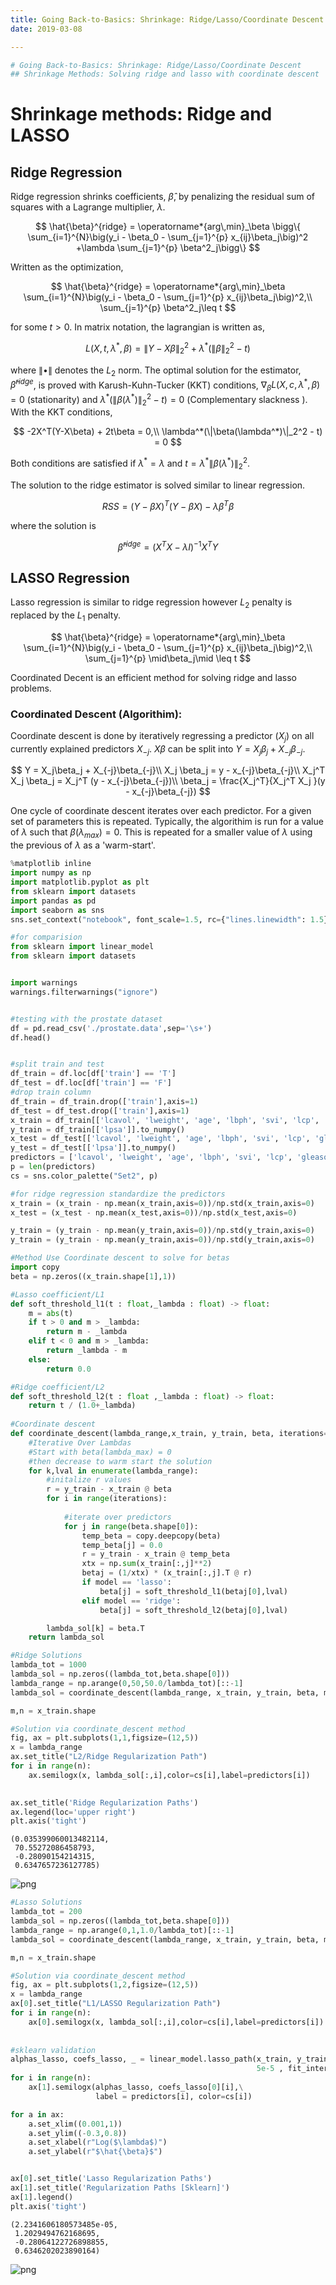 ```yaml
---
title: Going Back-to-Basics: Shrinkage: Ridge/Lasso/Coordinate Descent  
date: 2019-03-08

---
```




```python
# Going Back-to-Basics: Shrinkage: Ridge/Lasso/Coordinate Descent  
## Shrinkage Methods: Solving ridge and lasso with coordinate descent 
```

# Shrinkage methods: Ridge and LASSO

## Ridge Regression

Ridge regression shrinks coefficients, $\hat{\beta}$, by penalizing the residual sum of squares with a Lagrange multiplier, $\lambda$. 


$$
\hat{\beta}^{ridge} = \operatorname*{arg\,min}_\beta \bigg\{ \sum_{i=1}^{N}\big(y_i - \beta_0 - \sum_{j=1}^{p} x_{ij}\beta_j\big)^2 +\lambda \sum_{j=1}^{p} \beta^2_j\bigg\}
$$

Written as the optimization,


$$
\hat{\beta}^{ridge} = \operatorname*{arg\,min}_\beta \sum_{i=1}^{N}\big(y_i - \beta_0 - \sum_{j=1}^{p} x_{ij}\beta_j\big)^2,\\
\sum_{j=1}^{p} \beta^2_j\leq t
$$

for some $t>0$.
In matrix notation, the lagrangian is written as, 

$$
L(X,t,\lambda^*,\beta ) =\|Y - X\beta\|_2^2 + \lambda^*(\|\beta\|_2^2 - t)
$$

where $\|\bullet\|$ denotes the $L_2$ norm. The optimal solution for the estimator, $\hat{\beta}^{ridge}$, is proved with Karush-Kuhn-Tucker (KKT) conditions,
$\nabla_{\beta} L(X,c,\lambda^*,\beta ) = 0$ (stationarity) and $\lambda^*(\|\beta(\lambda^*)\|_2^2 - t) = 0$ (Complementary slackness
). With the KKT conditions, 

$$
-2X^T(Y-X\beta) + 2t\beta = 0,\\
\lambda^*(\|\beta(\lambda^*)\|_2^2 - t) = 0
$$

Both conditions are satisfied if $\lambda^* = \lambda$ and $t = \lambda^*\|\beta(\lambda^*)\|_2^2$. 

The solution to the ridge estimator is solved similar to linear regression.

$$
RSS = (Y-\beta X)^T(Y-\beta X) - \lambda \beta^T \beta
$$

where the solution is 

$$
\hat{\beta}^{ridge} = (X^TX - \lambda I)^{-1} X^T Y
$$

## LASSO Regression


Lasso regression is similar to ridge regression however $L_2$ penalty is replaced by the $L_1$ penalty.

$$
\hat{\beta}^{ridge} = \operatorname*{arg\,min}_\beta \sum_{i=1}^{N}\big(y_i - \beta_0 - \sum_{j=1}^{p} x_{ij}\beta_j\big)^2,\\
\sum_{j=1}^{p} \mid\beta_j\mid \leq t
$$


Coordinated Decent is an efficient method for solving ridge and lasso problems.

### Coordinated Descent (Algorithim):


Coordinate descent is done by iteratively regressing a predictor ($X_j$) on all currently explained predictors $X_{-j}$. $X\beta$ can be split into $Y = X_j\beta_j + X_{-j}\beta_{-j}$. 

$$
Y = X_j\beta_j + X_{-j}\beta_{-j}\\
X_j \beta_j = y - x_{-j}\beta_{-j}\\
X_j^T X_j \beta_j = X_j^T (y - x_{-j}\beta_{-j})\\
\beta_j = \frac{X_j^T}{X_j^T X_j }(y - x_{-j}\beta_{-j})
$$

One cycle of coordinate descent iterates over each predictor. For a given set of parameters this is repeated. Typically, the algorithim is run for a value of $\lambda$ such that $\beta(\lambda_{max}) = 0$. This is repeated for a smaller value of $\lambda$ using the previous of $\lambda$ as a 'warm-start'. 


```python
%matplotlib inline
import numpy as np
import matplotlib.pyplot as plt
from sklearn import datasets
import pandas as pd
import seaborn as sns
sns.set_context("notebook", font_scale=1.5, rc={"lines.linewidth": 1.5})

#for comparision
from sklearn import linear_model
from sklearn import datasets


import warnings
warnings.filterwarnings("ignore")


#testing with the prostate dataset
df = pd.read_csv('./prostate.data',sep='\s+')
df.head()


#split train and test
df_train = df.loc[df['train'] == 'T']
df_test = df.loc[df['train'] == 'F']
#drop train column
df_train = df_train.drop(['train'],axis=1)
df_test = df_test.drop(['train'],axis=1)
x_train = df_train[['lcavol', 'lweight', 'age', 'lbph', 'svi', 'lcp', 'gleason', 'pgg45']].to_numpy()
y_train = df_train[['lpsa']].to_numpy()
x_test = df_test[['lcavol', 'lweight', 'age', 'lbph', 'svi', 'lcp', 'gleason', 'pgg45']].to_numpy()
y_test = df_test[['lpsa']].to_numpy()
predictors = ['lcavol', 'lweight', 'age', 'lbph', 'svi', 'lcp', 'gleason', 'pgg45']
p = len(predictors)
cs = sns.color_palette("Set2", p)

#for ridge regression standardize the predictors
x_train = (x_train - np.mean(x_train,axis=0))/np.std(x_train,axis=0)
x_test = (x_test - np.mean(x_test,axis=0))/np.std(x_test,axis=0)

y_train = (y_train - np.mean(y_train,axis=0))/np.std(y_train,axis=0)
y_train = (y_train - np.mean(y_train,axis=0))/np.std(y_train,axis=0)
```


```python
#Method Use Coordinate descent to solve for betas 
import copy
beta = np.zeros((x_train.shape[1],1))

#Lasso coefficient/L1
def soft_threshold_l1(t : float,_lambda : float) -> float:
    m = abs(t)
    if t > 0 and m > _lambda:
        return m - _lambda
    elif t < 0 and m > _lambda:
        return _lambda - m
    else:
        return 0.0

#Ridge coefficient/L2 
def soft_threshold_l2(t : float ,_lambda : float) -> float:
    return t / (1.0+_lambda)
    
#Coordinate descent
def coordinate_descent(lambda_range,x_train, y_train, beta, iterations=100, model = 'lasso'):
    #Iterative Over Lambdas 
    #Start with beta(lambda_max) = 0
    #then decrease to warm start the solution
    for k,lval in enumerate(lambda_range):
        #initalize r values 
        r = y_train - x_train @ beta
        for i in range(iterations):
            
            #iterate over predictors
            for j in range(beta.shape[0]):
                temp_beta = copy.deepcopy(beta)
                temp_beta[j] = 0.0
                r = y_train - x_train @ temp_beta
                xtx = np.sum(x_train[:,j]**2)
                betaj = (1/xtx) * (x_train[:,j].T @ r)
                if model == 'lasso':
                    beta[j] = soft_threshold_l1(betaj[0],lval)
                elif model == 'ridge':
                    beta[j] = soft_threshold_l2(betaj[0],lval)

        lambda_sol[k] = beta.T
    return lambda_sol

```


```python
#Ridge Solutions  
lambda_tot = 1000
lambda_sol = np.zeros((lambda_tot,beta.shape[0]))
lambda_range = np.arange(0,50,50.0/lambda_tot)[::-1]
lambda_sol = coordinate_descent(lambda_range, x_train, y_train, beta, model = 'ridge')

m,n = x_train.shape

#Solution via coordinate_descent method
fig, ax = plt.subplots(1,1,figsize=(12,5))
x = lambda_range
ax.set_title("L2/Ridge Regularization Path")
for i in range(n):
    ax.semilogx(x, lambda_sol[:,i],color=cs[i],label=predictors[i])
    

ax.set_title('Ridge Regularization Paths')
ax.legend(loc='upper right')
plt.axis('tight')
```




    (0.035399060013482114,
     70.55272086458793,
     -0.28090154214315,
     0.6347657236127785)




![png](./Shrinkage_5_1.png)



```python
#Lasso Solutions  
lambda_tot = 200
lambda_sol = np.zeros((lambda_tot,beta.shape[0]))
lambda_range = np.arange(0,1,1.0/lambda_tot)[::-1]
lambda_sol = coordinate_descent(lambda_range, x_train, y_train, beta, model = 'lasso')

m,n = x_train.shape

#Solution via coordinate_descent method
fig, ax = plt.subplots(1,2,figsize=(12,5))
x = lambda_range
ax[0].set_title("L1/LASSO Regularization Path")
for i in range(n):
    ax[0].semilogx(x, lambda_sol[:,i],color=cs[i],label=predictors[i])
    
    
#sklearn validation 
alphas_lasso, coefs_lasso, _ = linear_model.lasso_path(x_train, y_train,\
                                                       5e-5 , fit_intercept=False)
for i in range(n):
    ax[1].semilogx(alphas_lasso, coefs_lasso[0][i],\
                   label = predictors[i], color=cs[i])

for a in ax:
    a.set_xlim((0.001,1))
    a.set_ylim((-0.3,0.8))
    a.set_xlabel(r"Log($\lambda$)")
    a.set_ylabel(r"$\hat{\beta}$")    


ax[0].set_title('Lasso Regularization Paths')
ax[1].set_title('Regularization Paths [Sklearn]')
ax[1].legend()
plt.axis('tight')
```




    (2.2341606180573485e-05,
     1.2029494762168695,
     -0.28064122726898855,
     0.6346202023890164)




![png](./Shrinkage_6_1.png)

